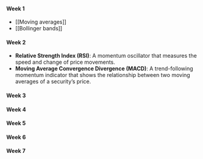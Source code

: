 #### Week 1

- [[Moving averages]]
- [[Bollinger bands]]

#### Week 2

- **Relative Strength Index (RSI)**: A momentum oscillator that measures the speed and change of price movements.
- **Moving Average Convergence Divergence (MACD)**: A trend-following momentum indicator that shows the relationship between two moving averages of a security’s price.

#### Week 3
#### Week 4
#### Week 5
#### Week 6
#### Week 7
